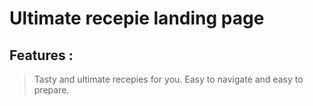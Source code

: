 
# Ultimate recepie landing page

## Features :
> Tasty and ultimate recepies for you.
> Easy to navigate and easy to prepare.



